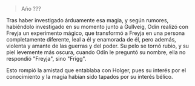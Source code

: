 > Año ???

Tras haber investigado árduamente esa magia, y según rumores, habiéndolo investigado en su momento junto a Gullveig, Odín realizó con Freyja un experimento mágico, que transformó a Freyja en una persona completamente diferente, leal a él y enamorada de él, pero además, violenta y amante de las guerras y del poder. Su pelo se tornó rubio, y su piel levemente más oscura, cuando Odín le preguntó su nombre, ella no respondió "Freyja", sino "Frigg".

Esto rompió la amistad que entablaba con Holger, pues su interés por el conocimiento y la magia habían sido tapados por su interés bélico.